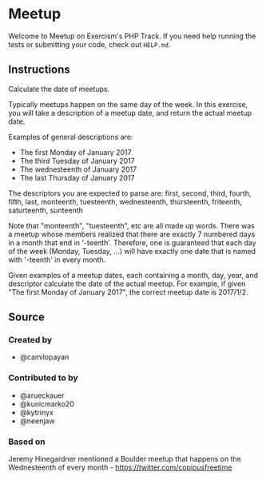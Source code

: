 # Meetup

Welcome to Meetup on Exercism's PHP Track.
If you need help running the tests or submitting your code, check out `HELP.md`.

## Instructions

Calculate the date of meetups.

Typically meetups happen on the same day of the week.  In this exercise, you
will take a description of a meetup date, and return the actual meetup date.

Examples of general descriptions are:

- The first Monday of January 2017
- The third Tuesday of January 2017
- The wednesteenth of January 2017
- The last Thursday of January 2017

The descriptors you are expected to parse are:
first, second, third, fourth, fifth, last, monteenth, tuesteenth, wednesteenth,
thursteenth, friteenth, saturteenth, sunteenth

Note that "monteenth", "tuesteenth", etc are all made up words. There was a
meetup whose members realized that there are exactly 7 numbered days in a month
that end in '-teenth'. Therefore, one is guaranteed that each day of the week
(Monday, Tuesday, ...) will have exactly one date that is named with '-teenth'
in every month.

Given examples of a meetup dates, each containing a month, day, year, and
descriptor calculate the date of the actual meetup.  For example, if given
"The first Monday of January 2017", the correct meetup date is 2017/1/2.

## Source

### Created by

- @camilopayan

### Contributed to by

- @arueckauer
- @kunicmarko20
- @kytrinyx
- @neenjaw

### Based on

Jeremy Hinegardner mentioned a Boulder meetup that happens on the Wednesteenth of every month - https://twitter.com/copiousfreetime